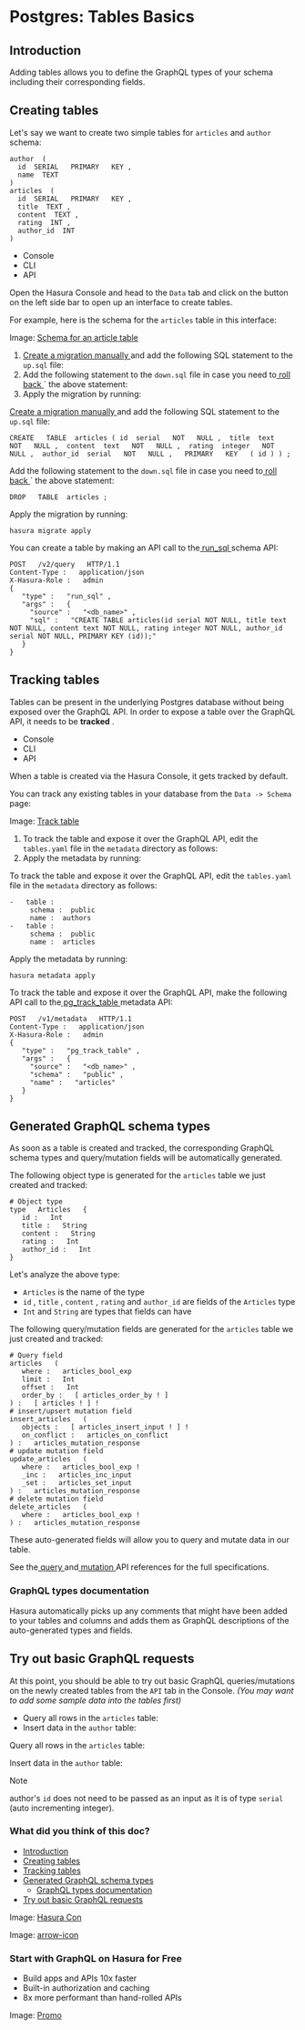 # Postgres: Tables Basics

## Introduction​

Adding tables allows you to define the GraphQL types of your schema including their corresponding fields.

## Creating tables​

Let's say we want to create two simple tables for `articles` and `author` schema:

```
author  (
  id  SERIAL   PRIMARY   KEY ,
  name  TEXT
)
articles  (
  id  SERIAL   PRIMARY   KEY ,
  title  TEXT ,
  content  TEXT ,
  rating  INT ,
  author_id  INT
)
```

- Console
- CLI
- API


Open the Hasura Console and head to the `Data` tab and click on the button on the left side bar to open up an interface
to create tables.

For example, here is the schema for the `articles` table in this interface:

Image: [ Schema for an article table ](https://hasura.io/docs/assets/images/create-table-graphql-8578eb643df725a4329f071ba6d489d7.png)

1. [ Create a migration manually ](https://hasura.io/docs/latest/migrations-metadata-seeds/manage-migrations/#create-manual-migrations)and add the
following SQL statement to the `up.sql` file:
2. Add the following statement to the `down.sql` file in case you need to[ roll back ](https://hasura.io/docs/latest/migrations-metadata-seeds/manage-migrations/#roll-back-migrations)` the above statement:
3. Apply the migration by running:


[ Create a migration manually ](https://hasura.io/docs/latest/migrations-metadata-seeds/manage-migrations/#create-manual-migrations)and add the
following SQL statement to the `up.sql` file:

`CREATE   TABLE  articles ( id  serial   NOT   NULL ,  title  text   NOT   NULL ,  content  text   NOT   NULL ,  rating  integer   NOT   NULL ,  author_id  serial   NOT   NULL ,   PRIMARY   KEY   ( id ) ) ;`

Add the following statement to the `down.sql` file in case you need to[ roll back ](https://hasura.io/docs/latest/migrations-metadata-seeds/manage-migrations/#roll-back-migrations)` the above statement:

`DROP   TABLE  articles ;`

Apply the migration by running:

`hasura migrate apply`

You can create a table by making an API call to the[ run_sql ](https://hasura.io/docs/latest/api-reference/schema-api/run-sql/#schema-run-sql)schema API:

```
POST   /v2/query   HTTP/1.1
Content-Type :   application/json
X-Hasura-Role :   admin
{
   "type" :   "run_sql" ,
   "args" :   {
     "source" :   "<db_name>" ,
     "sql" :   "CREATE TABLE articles(id serial NOT NULL, title text NOT NULL, content text NOT NULL, rating integer NOT NULL, author_id serial NOT NULL, PRIMARY KEY (id));"
   }
}
```

## Tracking tables​

Tables can be present in the underlying Postgres database without being exposed over the GraphQL API. In order to expose
a table over the GraphQL API, it needs to be **tracked** .

- Console
- CLI
- API


When a table is created via the Hasura Console, it gets tracked by default.

You can track any existing tables in your database from the `Data -> Schema` page:

Image: [ Track table ](https://hasura.io/docs/assets/images/schema-track-tables-a2941feb62b228ea11823238db29f653.png)

1. To track the table and expose it over the GraphQL API, edit the `tables.yaml` file in the `metadata` directory as
follows:
2. Apply the metadata by running:


To track the table and expose it over the GraphQL API, edit the `tables.yaml` file in the `metadata` directory as
follows:

```
-   table :
     schema :  public
     name :  authors
-   table :
     schema :  public
     name :  articles
```

Apply the metadata by running:

`hasura metadata apply`

To track the table and expose it over the GraphQL API, make the following API call to the[ pg_track_table ](https://hasura.io/docs/latest/api-reference/metadata-api/table-view/#metadata-pg-track-table)metadata API:

```
POST   /v1/metadata   HTTP/1.1
Content-Type :   application/json
X-Hasura-Role :   admin
{
   "type" :   "pg_track_table" ,
   "args" :   {
     "source" :   "<db_name>" ,
     "schema" :   "public" ,
     "name" :   "articles"
   }
}
```

## Generated GraphQL schema types​

As soon as a table is created and tracked, the corresponding GraphQL schema types and query/mutation fields will be
automatically generated.

The following object type is generated for the `articles` table we just created and tracked:

```
# Object type
type   Articles   {
   id :   Int
   title :   String
   content :   String
   rating :   Int
   author_id :   Int
}
```

Let's analyze the above type:

- `Articles` is the name of the type
- `id` , `title` , `content` , `rating` and `author_id` are fields of the `Articles` type
- `Int` and `String` are types that fields can have


The following query/mutation fields are generated for the `articles` table we just created and tracked:

```
# Query field
articles   (
   where :   articles_bool_exp
   limit :   Int
   offset :   Int
   order_by :   [ articles_order_by ! ]
) :   [ articles ! ] !
# insert/upsert mutation field
insert_articles   (
   objects :   [ articles_insert_input ! ] !
   on_conflict :   articles_on_conflict
) :   articles_mutation_response
# update mutation field
update_articles   (
   where :   articles_bool_exp !
   _inc :   articles_inc_input
   _set :   articles_set_input
) :   articles_mutation_response
# delete mutation field
delete_articles   (
   where :   articles_bool_exp !
) :   articles_mutation_response
```

These auto-generated fields will allow you to query and mutate data in our table.

See the[ query ](https://hasura.io/docs/latest/api-reference/graphql-api/query/)and[ mutation ](https://hasura.io/docs/latest/api-reference/graphql-api/mutation/)API
references for the full specifications.

### GraphQL types documentation​

Hasura automatically picks up any comments that might have been added to your tables and columns and adds them as
GraphQL descriptions of the auto-generated types and fields.

## Try out basic GraphQL requests​

At this point, you should be able to try out basic GraphQL queries/mutations on the newly created tables from the `API` tab in the Console. *(You may want to add some sample data into the tables first)* 

- Query all rows in the `articles` table:
- Insert data in the `author` table:


Query all rows in the `articles` table:

Insert data in the `author` table:

Note

author's `id` does not need to be passed as an input as it is of type `serial` (auto incrementing integer).

### What did you think of this doc?

- [ Introduction ](https://hasura.io/docs/latest/schema/postgres/tables/#pg-create-tables/#introduction)
- [ Creating tables ](https://hasura.io/docs/latest/schema/postgres/tables/#pg-create-tables/#pg-create-tables)
- [ Tracking tables ](https://hasura.io/docs/latest/schema/postgres/tables/#pg-create-tables/#tracking-tables)
- [ Generated GraphQL schema types ](https://hasura.io/docs/latest/schema/postgres/tables/#pg-create-tables/#generated-graphql-schema-types)
    - [ GraphQL types documentation ](https://hasura.io/docs/latest/schema/postgres/tables/#pg-create-tables/#graphql-types-documentation)
- [ Try out basic GraphQL requests ](https://hasura.io/docs/latest/schema/postgres/tables/#pg-create-tables/#try-out-basic-graphql-requests)


Image: [ Hasura Con ](https://res.cloudinary.com/dh8fp23nd/image/upload/v1686154570/hasura-con-2023/has-con-light-date_r2a2ud.png)

Image: [ arrow-icon ](https://res.cloudinary.com/dh8fp23nd/image/upload/v1683723549/main-web/chevron-right_ldbi7d.png)

### Start with GraphQL on Hasura for Free

- Build apps and APIs 10x faster
- Built-in authorization and caching
- 8x more performant than hand-rolled APIs


Image: [ Promo ](https://hasura.io/docs/assets/images/hasura-free-ff60e409244e0ea12b5a3045d1a9096b.png)